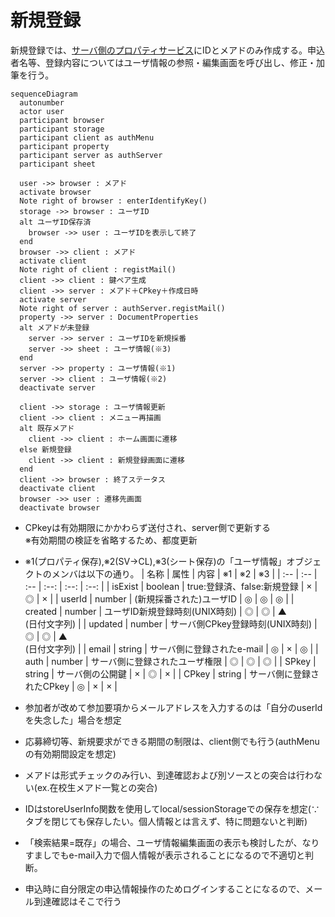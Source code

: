# 新規登録

新規登録では、[サーバ側のプロパティサービス](#332-%E3%83%A6%E3%83%BC%E3%82%B6%E6%83%85%E5%A0%B1)にIDとメアドのみ作成する。申込者名等、登録内容についてはユーザ情報の参照・編集画面を呼び出し、修正・加筆を行う。

```mermaid
sequenceDiagram
  autonumber
  actor user
  participant browser
  participant storage
  participant client as authMenu
  participant property
  participant server as authServer
  participant sheet

  user ->> browser : メアド
  activate browser
  Note right of browser : enterIdentifyKey()
  storage ->> browser : ユーザID
  alt ユーザID保存済
    browser ->> user : ユーザIDを表示して終了
  end
  browser ->> client : メアド
  activate client
  Note right of client : registMail()
  client ->> client : 鍵ペア生成
  client ->> server : メアド＋CPkey＋作成日時
  activate server
  Note right of server : authServer.registMail()
  property ->> server : DocumentProperties
  alt メアドが未登録
    server ->> server : ユーザIDを新規採番
    server ->> sheet : ユーザ情報(※3)
  end
  server ->> property : ユーザ情報(※1)
  server ->> client : ユーザ情報(※2)
  deactivate server

  client ->> storage : ユーザ情報更新
  client ->> client : メニュー再描画
  alt 既存メアド
    client ->> client : ホーム画面に遷移
  else 新規登録
    client ->> client : 新規登録画面に遷移
  end
  client ->> browser : 終了ステータス
  deactivate client
  browser ->> user : 遷移先画面
  deactivate browser
```

- CPkeyは有効期限にかかわらず送付され、server側で更新する<br>
  ※有効期間の検証を省略するため、都度更新
- ※1(プロパティ保存),※2(SV->CL),※3(シート保存)の「ユーザ情報」オブジェクトのメンバは以下の通り。
  | 名称 | 属性 | 内容 | ※1 | ※2 | ※3 |
  | :-- | :-- | :-- | :--: | :--: | :--: |
  | isExist | boolean | true:登録済、false:新規登録 | × | ◎ | × |
  | userId | number | (新規採番された)ユーザID | ◎ | ◎ | ◎ |
  | created | number | ユーザID新規登録時刻(UNIX時刻) | ◎ | ◎ | ▲<br>(日付文字列) |
  | updated | number | サーバ側CPkey登録時刻(UNIX時刻) | ◎ | ◎ | ▲<br>(日付文字列) |
  | email | string | サーバ側に登録されたe-mail | ◎ | × | ◎ |
  | auth | number | サーバ側に登録されたユーザ権限 | ◎ | ◎ | ◎ |
  | SPkey | string | サーバ側の公開鍵 | × | ◎ | × |
  | CPkey | string | サーバ側に登録されたCPkey | ◎ | × | × |


- 参加者が改めて参加要項からメールアドレスを入力するのは「自分のuserIdを失念した」場合を想定
- 応募締切等、新規要求ができる期間の制限は、client側でも行う(authMenuの有効期間設定を想定)
- メアドは形式チェックのみ行い、到達確認および別ソースとの突合は行わない(ex.在校生メアド一覧との突合)
- IDはstoreUserInfo関数を使用してlocal/sessionStorageでの保存を想定(∵タブを閉じても保存したい。個人情報とは言えず、特に問題ないと判断)
- 「検索結果=既存」の場合、ユーザ情報編集画面の表示も検討したが、なりすましでもe-mail入力で個人情報が表示されることになるので不適切と判断。
- 申込時に自分限定の申込情報操作のためログインすることになるので、メール到達確認はそこで行う

<!--
- メアド入力欄は募集要項の一部とし、userId(受付番号)がlocalStrageに存在する場合は表示しない

sequenceDiagram
  autonumber
  actor user
  participant client
  participant server
  participant property
  participant sheet

  user ->> client : メアド
  activate client
  Note right of client : authMenu.registMail()
  alt userId保存済
    client ->> user : userIdを表示して終了
  end
  client ->> client : 鍵ペア生成
  client ->> server : メアド＋CPkey
  activate server
  Note right of server : authServer.registMail()
  property ->> server : DocumentProperties
  alt メアドが登録済
    server ->> property : ユーザ情報(※1)
    server ->> client : ユーザ情報(※2)
    client ->> client : 遷移先=ホーム画面
    client ->> user : userIdを表示
  else メアドが未登録
    server ->> server : userIdを新規採番
    server ->> property : ユーザ情報(※1)
    server ->> sheet : ユーザ情報(※3)
    server ->> client : ユーザ情報(※2)
    deactivate server
    client ->> client : 遷移先=新規登録画面
  end
  client ->> client : session/local更新、メニュー再描画、遷移先画面に遷移
  deactivate client
-->